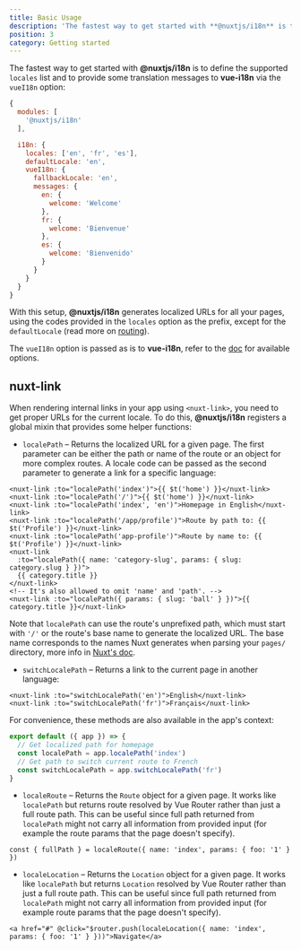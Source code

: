 ```yaml
---
title: Basic Usage
description: 'The fastest way to get started with **@nuxtjs/i18n** is to define the supported `locales` list and to provide some translation messages to **vue-i18n** via the `vueI18n` option:'
position: 3
category: Getting started
---
```


The fastest way to get started with **@nuxtjs/i18n** is to define the supported `locales` list and to provide some translation messages to **vue-i18n** via the `vueI18n` option:

```js {}[nuxt.config.js]
{
  modules: [
    '@nuxtjs/i18n'
  ],

  i18n: {
    locales: ['en', 'fr', 'es'],
    defaultLocale: 'en',
    vueI18n: {
      fallbackLocale: 'en',
      messages: {
        en: {
          welcome: 'Welcome'
        },
        fr: {
          welcome: 'Bienvenue'
        },
        es: {
          welcome: 'Bienvenido'
        }
      }
    }
  }
}
```

With this setup, **@nuxtjs/i18n** generates localized URLs for all your pages, using the codes provided in the `locales` option as the prefix, except for the `defaultLocale` (read more on [routing](/routing)).

The `vueI18n` option is passed as is to **vue-i18n**, refer to the [doc](https://kazupon.github.io/vue-i18n/) for available options.

## nuxt-link

When rendering internal links in your app using `<nuxt-link>`, you need to get proper URLs for the current locale. To do this, **@nuxtjs/i18n** registers a global mixin that provides some helper functions:

* `localePath` – Returns the localized URL for a given page. The first parameter can be either the path or name of the route or an object for more complex routes. A locale code can be passed as the second parameter to generate a link for a specific language:

```vue
<nuxt-link :to="localePath('index')">{{ $t('home') }}</nuxt-link>
<nuxt-link :to="localePath('/')">{{ $t('home') }}</nuxt-link>
<nuxt-link :to="localePath('index', 'en')">Homepage in English</nuxt-link>
<nuxt-link :to="localePath('/app/profile')">Route by path to: {{ $t('Profile') }}</nuxt-link>
<nuxt-link :to="localePath('app-profile')">Route by name to: {{ $t('Profile') }}</nuxt-link>
<nuxt-link
  :to="localePath({ name: 'category-slug', params: { slug: category.slug } })">
  {{ category.title }}
</nuxt-link>
<!-- It's also allowed to omit 'name' and 'path'. -->
<nuxt-link :to="localePath({ params: { slug: 'ball' } })">{{ category.title }}</nuxt-link>
```
Note that `localePath` can use the route's unprefixed path, which must start with `'/'` or the route's base name to generate the localized URL. The base name corresponds to the names Nuxt generates when parsing your `pages/` directory, more info in [Nuxt's doc](https://nuxtjs.org/guides/features/file-system-routing).

* `switchLocalePath` – Returns a link to the current page in another language:

```vue
<nuxt-link :to="switchLocalePath('en')">English</nuxt-link>
<nuxt-link :to="switchLocalePath('fr')">Français</nuxt-link>
```

For convenience, these methods are also available in the app's context:

```js {}[/plugins/myplugin.js]
export default ({ app }) => {
  // Get localized path for homepage
  const localePath = app.localePath('index')
  // Get path to switch current route to French
  const switchLocalePath = app.switchLocalePath('fr')
}
```

* `localeRoute` – Returns the `Route` object for a given page. It works like `localePath` but returns route resolved by Vue Router rather than just a full route path. This can be useful since full path returned from `localePath` might not carry all information from provided input (for example the route params that the page doesn't specify).

```vue
const { fullPath } = localeRoute({ name: 'index', params: { foo: '1' } })
```

* `localeLocation` – Returns the `Location` object for a given page. It works like `localePath` but returns `Location` resolved by Vue Router rather than just a full route path. This can be useful since full path returned from `localePath` might not carry all information from provided input (for example route params that the page doesn't specify).

```vue
<a href="#" @click="$router.push(localeLocation({ name: 'index', params: { foo: '1' } }))">Navigate</a>
```
